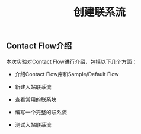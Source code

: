 ﻿---
title: "2. 创建联系流"
chapter: false
weight: 30
tags:
  - beginner
---

## Contact Flow介绍

本次实验对Contact Flow进行介绍，包括以下几个方面：

* 介绍Contact Flow库和Sample/Default Flow

* 新建入站联系流

* 查看常用的联系块

* 编写一个完整的联系流

* 测试入站联系流
